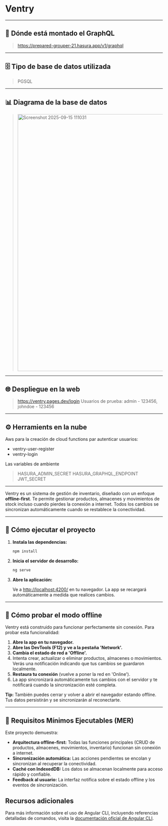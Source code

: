# Ventry
---

## 📡 Dónde está montado el GraphQL

> https://prepared-grouper-21.hasura.app/v1/graphql

---

## 🗄️ Tipo de base de datos utilizada

> PGSQL

---

## 📊 Diagrama de la base de datos

> <img width="792" height="819" alt="Screenshot 2025-09-15 111031" src="https://github.com/user-attachments/assets/24d424d0-333d-40f9-8035-ad951a065564" />

---

## 🌐 Despliegue en la web

> https://ventry.pages.dev/login
> Usuarios de prueba: admin - 123456, johndoe - 123456

---
## ⚙️ Herramients en la nube

Aws para la creación de cloud functions par autenticar usuarios:
- ventry-user-register
- ventry-login

Las variables de ambiente

> HASURA_ADMIN_SECRET
> HASURA_GRAPHQL_ENDPOINT
> JWT_SECRET

---

Ventry es un sistema de gestión de inventario, diseñado con un enfoque **offline-first**. Te permite gestionar productos, almacenes y movimientos de stock incluso cuando pierdes la conexión a internet. Todos los cambios se sincronizan automáticamente cuando se restablece la conectividad.

---

## 🚀 Cómo ejecutar el proyecto

1. **Instala las dependencias:**

	```bash
	npm install
	```

2. **Inicia el servidor de desarrollo:**

	```bash
	ng serve
	```

3. **Abre la aplicación:**

	Ve a [http://localhost:4200/](http://localhost:4200/) en tu navegador. La app se recargará automáticamente a medida que realices cambios.

---

## 📴 Cómo probar el modo offline

Ventry está construido para funcionar perfectamente sin conexión. Para probar esta funcionalidad:

1. **Abre la app en tu navegador.**
2. **Abre las DevTools (F12) y ve a la pestaña 'Network'.**
3. **Cambia el estado de red a 'Offline'.**
4. Intenta crear, actualizar o eliminar productos, almacenes o movimientos. Verás una notificación indicando que tus cambios se guardaron localmente.
5. **Restaura tu conexión** (vuelve a poner la red en 'Online').
6. La app sincronizará automáticamente tus cambios con el servidor y te notificará cuando la sincronización esté completa.

**Tip:** También puedes cerrar y volver a abrir el navegador estando offline. Tus datos persistirán y se sincronizarán al reconectarte.

---

## 📝 Requisitos Mínimos Ejecutables (MER)

Este proyecto demuestra:

- **Arquitectura offline-first:** Todas las funciones principales (CRUD de productos, almacenes, movimientos, inventario) funcionan sin conexión a internet.
- **Sincronización automática:** Las acciones pendientes se encolan y sincronizan al recuperar la conectividad.
- **Caché con IndexedDB:** Los datos se almacenan localmente para acceso rápido y confiable.
- **Feedback al usuario:** La interfaz notifica sobre el estado offline y los eventos de sincronización.

## Recursos adicionales

Para más información sobre el uso de Angular CLI, incluyendo referencias detalladas de comandos, visita la [documentación oficial de Angular CLI](https://angular.dev/tools/cli).
